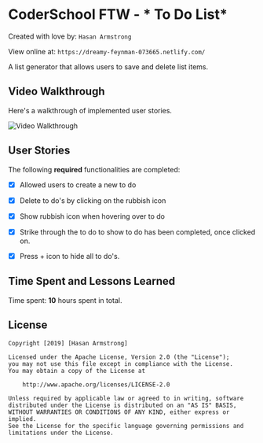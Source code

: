 # CoderSchool FTW - * To Do List*

Created with love by: `Hasan Armstrong`
  
View online at: `https://dreamy-feynman-073665.netlify.com/`
  
A list generator that allows users to save and delete list items.

## Video Walkthrough

Here's a walkthrough of implemented user stories.



<img src='http://recordit.co/MnoInLxH3I' title='Video Walkthrough' width='' alt='Video Walkthrough' />


## User Stories

The following **required** functionalities are completed:

* [x] Allowed users to create a new to do
* [x] Delete to do's by clicking on the rubbish icon
* [x] Show rubbish icon when hovering over to do
* [x] Strike through the to do to show to do has been completed, once clicked on.
* [x] Press + icon to hide all to do's.


## Time Spent and Lessons Learned

Time spent: **10** hours spent in total.



## License

    Copyright [2019] [Hasan Armstrong]

    Licensed under the Apache License, Version 2.0 (the "License");
    you may not use this file except in compliance with the License.
    You may obtain a copy of the License at

        http://www.apache.org/licenses/LICENSE-2.0

    Unless required by applicable law or agreed to in writing, software
    distributed under the License is distributed on an "AS IS" BASIS,
    WITHOUT WARRANTIES OR CONDITIONS OF ANY KIND, either express or implied.
    See the License for the specific language governing permissions and
    limitations under the License.